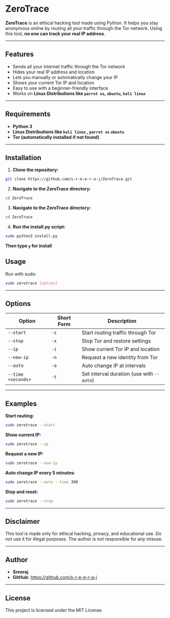 # ZeroTrace

**ZeroTrace** is an ethical hacking tool made using Python. It helps you stay anonymous online by routing all your traffic through the Tor network. Using this tool, **no one can track your real IP address**.

---

## Features

- Sends all your internet traffic through the Tor network
- Hides your real IP address and location
- Lets you manually or automatically change your IP
- Shows your current Tor IP and location
- Easy to use with a beginner-friendly interface
- Works on  **Linux Distributions like `parrot os`, `ubuntu`, `kali linux`** 

---

## Requirements
- **Python 3**
- **Linux Distributions like `kali linux` , `parrot os` `ubuntu`** 
- **Tor (automatically installed if not found)**

---

## Installation

1. **Clone the repository:**
```bash
git clone https://github.com/s-r-e-e-r-a-j/ZeroTrace.git
```
2. **Navigate to the ZeroTrace directory:**
```bash
cd ZeroTrace
```
3. **Navigate to the ZeroTrace directory:**
```bash
cd ZeroTrace
```
4. **Run the install.py script:**
```bash
sudo python3 install.py
```
**Then type `y` for install**

## Usage

Run with sudo:
```bash
sudo zerotrace [option]
```
---

## Options

| Option             | Short Form | Description                                   |
|--------------------|------------|-----------------------------------------------|
| `--start`          | `-s`       | Start routing traffic through Tor             |
| `--stop`           | `-x`       | Stop Tor and restore settings                 |
| `--ip`             | `-i`       | Show current Tor IP and location              |
| `--new-ip`         | `-n`       | Request a new identity from Tor               |
| `--auto`           | `-a`       | Auto change IP at intervals                   |
| `--time <seconds>` | `-t`       | Set interval duration (use with `--auto`)     |

---

## Examples
**Start routing:**

```bash
sudo zerotrace --start
```

**Show current IP:**

```bash
sudo zerotrace --ip
```
**Request a new IP:**

```bash
sudo zerotrace --new-ip
```

**Auto change IP every 5 minutes:**

```bash
sudo zerotrace --auto --time 300
```

**Stop and reset:**

```bash
sudo zerotrace --stop
```
---

## Disclaimer
This tool is made only for ethical hacking, privacy, and educational use. Do not use it for illegal purposes. The author is not responsible for any misuse.

---

## Author
- **Sreeraj**
- **GitHub:** https://github.com/s-r-e-e-r-a-j 

--- 

## License
This project is licensed under the MIT License.
